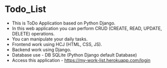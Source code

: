 # Todo_List
+ This is ToDo Application based on Python Django.
+ In this web application you can perform CRUD (CREATE, READ, UPDATE, DELETE) operations.
+ You can manipulate your daily tasks.
+ Frontend work using HCJ (HTML, CSS, JS).
+ Backend work using Django.
+ Database use - DB SQLite (Python Django default Database)
+ Access this application - https://my-work-list.herokuapp.com/login

